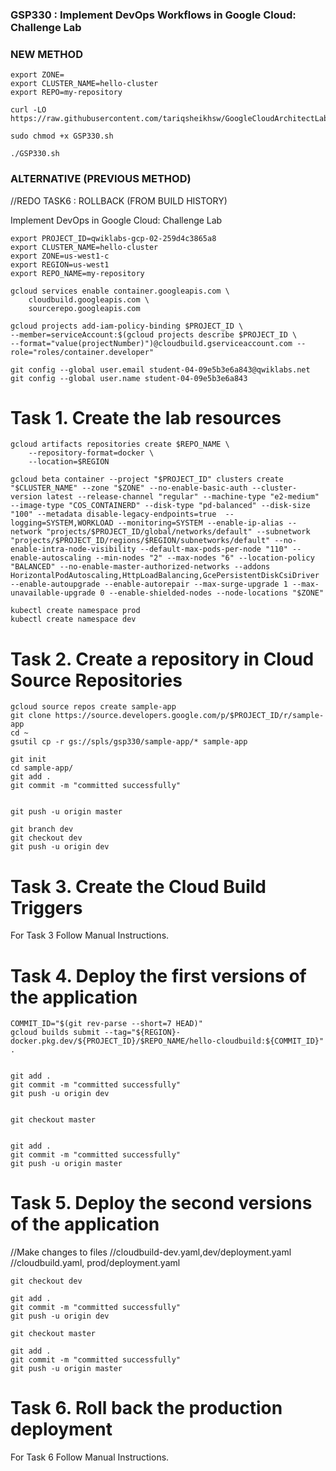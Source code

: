 ### GSP330 :  Implement DevOps Workflows in Google Cloud: Challenge Lab 

### NEW METHOD 
```
export ZONE=
export CLUSTER_NAME=hello-cluster
export REPO=my-repository
```
```
curl -LO https://raw.githubusercontent.com/tariqsheikhsw/GoogleCloudArchitectLabs/main/Solutions/GSP330.sh

sudo chmod +x GSP330.sh

./GSP330.sh
```

### ALTERNATIVE (PREVIOUS METHOD)
//REDO TASK6 : ROLLBACK (FROM BUILD HISTORY)

Implement DevOps in Google Cloud: Challenge Lab

```
export PROJECT_ID=qwiklabs-gcp-02-259d4c3865a8
export CLUSTER_NAME=hello-cluster
export ZONE=us-west1-c
export REGION=us-west1
export REPO_NAME=my-repository
```
```
gcloud services enable container.googleapis.com \
    cloudbuild.googleapis.com \
    sourcerepo.googleapis.com

gcloud projects add-iam-policy-binding $PROJECT_ID \
--member=serviceAccount:$(gcloud projects describe $PROJECT_ID \
--format="value(projectNumber)")@cloudbuild.gserviceaccount.com --role="roles/container.developer"

git config --global user.email student-04-09e5b3e6a843@qwiklabs.net 
git config --global user.name student-04-09e5b3e6a843
```

# Task 1. Create the lab resources

```
gcloud artifacts repositories create $REPO_NAME \
    --repository-format=docker \
    --location=$REGION

gcloud beta container --project "$PROJECT_ID" clusters create "$CLUSTER_NAME" --zone "$ZONE" --no-enable-basic-auth --cluster-version latest --release-channel "regular" --machine-type "e2-medium" --image-type "COS_CONTAINERD" --disk-type "pd-balanced" --disk-size "100" --metadata disable-legacy-endpoints=true  --logging=SYSTEM,WORKLOAD --monitoring=SYSTEM --enable-ip-alias --network "projects/$PROJECT_ID/global/networks/default" --subnetwork "projects/$PROJECT_ID/regions/$REGION/subnetworks/default" --no-enable-intra-node-visibility --default-max-pods-per-node "110" --enable-autoscaling --min-nodes "2" --max-nodes "6" --location-policy "BALANCED" --no-enable-master-authorized-networks --addons HorizontalPodAutoscaling,HttpLoadBalancing,GcePersistentDiskCsiDriver --enable-autoupgrade --enable-autorepair --max-surge-upgrade 1 --max-unavailable-upgrade 0 --enable-shielded-nodes --node-locations "$ZONE"
```

```
kubectl create namespace prod	
kubectl create namespace dev
```

# Task 2. Create a repository in Cloud Source Repositories

```
gcloud source repos create sample-app
git clone https://source.developers.google.com/p/$PROJECT_ID/r/sample-app
cd ~
gsutil cp -r gs://spls/gsp330/sample-app/* sample-app
```

```
git init
cd sample-app/
git add .
git commit -m "committed successfully"


git push -u origin master

git branch dev
git checkout dev
git push -u origin dev
```

# Task 3. Create the Cloud Build Triggers

For Task 3 Follow Manual Instructions.


# Task 4. Deploy the first versions of the application

```
COMMIT_ID="$(git rev-parse --short=7 HEAD)"
gcloud builds submit --tag="${REGION}-docker.pkg.dev/${PROJECT_ID}/$REPO_NAME/hello-cloudbuild:${COMMIT_ID}" .


git add .
git commit -m "committed successfully" 
git push -u origin dev


git checkout master


git add .
git commit -m "committed successfully" 
git push -u origin master
```

# Task 5. Deploy the second versions of the application

//Make changes to files 
//cloudbuild-dev.yaml,dev/deployment.yaml
//cloudbuild.yaml, prod/deployment.yaml

```
git checkout dev

git add .
git commit -m "committed successfully" 
git push -u origin dev

git checkout master

git add .
git commit -m "committed successfully" 
git push -u origin master
```

# Task 6. Roll back the production deployment

For Task 6 Follow Manual Instructions.


